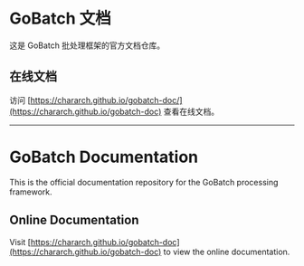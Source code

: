 # GoBatch 文档

这是 GoBatch 批处理框架的官方文档仓库。

## 在线文档

访问 [https://chararch.github.io/gobatch-doc/](https://chararch.github.io/gobatch-doc) 查看在线文档。

---

# GoBatch Documentation

This is the official documentation repository for the GoBatch processing framework.

## Online Documentation
Visit [https://chararch.github.io/gobatch-doc](https://chararch.github.io/gobatch-doc) to view the online documentation.
